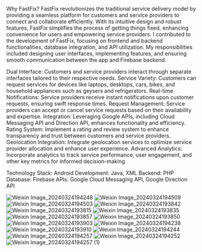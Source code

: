 Why FastFix?
FastFix revolutionizes the traditional service delivery model by providing a seamless platform for customers and service providers to connect and collaborate efficiently. With its intuitive design and robust features, FastFix simplifies the process of getting things fixed, enhancing convenience for users and empowering service providers.
I contributed to the development of FastFix, focusing on frontend and backend functionalities, database integration, and API utilization. My responsibilities included designing user interfaces, implementing features, and ensuring smooth communication between the app and Firebase backend.

Dual Interface: Customers and service providers interact through separate interfaces tailored to their respective needs.
Service Variety: Customers can request services for devices like laptops, desktops, cars, bikes, and household appliances such as geysers and refrigerators.
Real-time Notifications: Service providers receive instant notifications upon customer requests, ensuring swift response times.
Request Management: Service providers can accept or cancel service requests based on their availability and expertise.
Integration: Leveraging Google APIs, including Cloud Messaging API and Direction API, enhances functionality and efficiency.
Rating System: Implement a rating and review system to enhance transparency and trust between customers and service providers.
Geolocation Integration: Integrate geolocation services to optimize service provider allocation and enhance user experience.
Advanced Analytics: Incorporate analytics to track service performance, user engagement, and other key metrics for informed decision-making

Technology Stack:
Android Development: Java, XML
Backend: PHP
Database: Firebase
APIs: Google Cloud Messaging API, Google Direction API

![Weixin Image_20240324194248](https://github.com/osman160128/FastFix/assets/140810457/9c71c928-be66-4d2d-a8f7-d9858731464e)
![Weixin Image_20240324194509](https://github.com/osman160128/FastFix/assets/140810457/b69caca0-c13b-4f6c-82df-5a26d2c634d1)
![Weixin Image_20240324194503](https://github.com/osman160128/FastFix/assets/140810457/ea696479-e86c-4964-bf99-2bc3e71882a7)
![Weixin Image_20240324193842](https://github.com/osman160128/FastFix/assets/140810457/8497e4ee-f3a5-4fc5-a889-1bf84d45425d)
![Weixin Image_20240324193815](https://github.com/osman160128/FastFix/assets/140810457/77a18cb9-4183-4219-9d7f-be3a519db7cb)
![Weixin Image_20240324193835](https://github.com/osman160128/FastFix/assets/140810457/a0f36f3e-0a82-441c-b6a0-98bff67d355f)
![Weixin Image_20240324193857](https://github.com/osman160128/FastFix/assets/140810457/5538c3f6-b94b-42e9-bf7d-18f85b1b35f8)
![Weixin Image_20240324193850](https://github.com/osman160128/FastFix/assets/140810457/d8608bc2-83ac-47a7-b4d2-1466ac05f059)
![Weixin Image_20240324193903](https://github.com/osman160128/FastFix/assets/140810457/8c5e4578-cced-4e78-9444-c1c3563027ad)
![Weixin Image_20240324194238](https://github.com/osman160128/FastFix/assets/140810457/f1d3cb3a-c707-4def-81ff-f222c1ac9b20)
![Weixin Image_20240324193910](https://github.com/osman160128/FastFix/assets/140810457/4b184810-201e-4760-90dd-b28bb71cba30)
![Weixin Image_20240324194244](https://github.com/osman160128/FastFix/assets/140810457/ee374458-a831-46a0-b868-25fae0f0f0e3)
![Weixin Image_20240324194257](https://github.com/osman160128/FastFix/assets/140810457/2f198815-04fd-45f1-81d4-83c9b8065f41)
![Weixin Image_20240324194252](https://github.com/osman160128/FastFix/assets/140810457/f6141c95-ff77-4461-b9a5-b821ef5a3684)
![Weixin Image_20240324194257 (1)](https://github.com/osman160128/FastFix/assets/140810457/affeb44c-1e67-4d11-9fff-dd189385746d)
